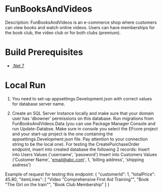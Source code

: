 # FunBooksAndVideos

Description:
FunBooksAndVideos is an e-commerce shop where customers can view books and watch online videos. Users
can have memberships for the book club, the video club or for both clubs (premium).

# Build Prerequisites

- [.Net 7](https://dotnet.microsoft.com/en-us/download/dotnet/7.0)

# Local Run
1. You need to set-up appsettings.Development.json with correct values for database server name.

2. Create an SQL Server Instance locally and make sure that your domain user has 'dbowner' permissions on this database. 
Run migrations from FunBooksAndVideos.Data (you can use Package Manager Console and run Update-Databse. Make sure in console you select the EFcore project and your start-up project is the one containing the appsettings.Development.json file. Pay attention to your connection string to be the local one).
For testing the CreatePurchaseOrder endpoint, insert into created database the following 2 records:
    Insert into Users Values ('username', 'password')
    Insert into Customers Values ('Customer Name', 'email@abc.com', 1, 'billing address', 'shipping asdress')

Example of request for testing this endpoint:
{
  "customerId": 1,
  "totalPrice": 45.80,
  "itemLines": [
    "Video \"Comprehensive First Aid Training\"",
    "Book \"The Girl on the train\"",
    "Book Club Membership"
  ]
}
     
